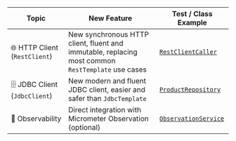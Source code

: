 | Topic                          | New Feature                                                                                       | Test / Class Example                                                                                    |
|--------------------------------|---------------------------------------------------------------------------------------------------|---------------------------------------------------------------------------------------------------------|
| 🌐 HTTP Client (`RestClient`)  | New synchronous HTTP client, fluent and immutable, replacing most common `RestTemplate` use cases | [`RestClientCaller`](src/main/java/io/bmeurant/spring61/features/restclient/RestClientCaller.java)      |
| 🗄️ JDBC Client (`JdbcClient`) | New modern and fluent JDBC client, easier and safer than `JdbcTemplate`                           | [`ProductRepository`](src/main/java/io/bmeurant/spring61/features/jdbcclient/ProductRepository.java)    |
| 🔧 Observability               | Direct integration with Micrometer Observation (optional)                                         | [`ObservationService`](src/main/java/io/bmeurant/spring61/features/observation/ObservationService.java) |
